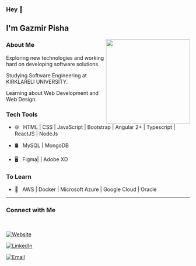 ### Hey 👋<h2> I'm Gazmir Pisha</h2>

<img align='right' src="https://media.giphy.com/media/iIGT8Y1rOYhBpdHh1C/giphy.gif" width="230">

<h3> About Me </h3>



Exploring new technologies and working hard on developing software solutions.

Studying Software Engineering at KIRKLARELI UNIVERSITY.

Learning about Web Development and Web Design.



<h3>Tech Tools</h3>




- 🌐 &nbsp; HTML | CSS | JavaScript | Bootstrap | Angular 2+ | Typescript | ReactJS | NodeJs



- 🛢 &nbsp; MySQL | MongoDB


- 🖥 &nbsp; Figma| | Adobe XD





<h3>To Learn</h3>

- 🔧 &nbsp; AWS | Docker | Microsoft Azure | Google Cloud | Oracle

<hr>


<h3>Connect with Me </h3>

<br>



<p align="center">

<a href="https://gazmirpisha12.github.io/" target="_blank"><img alt="Website" src="https://img.shields.io/badge/gazmirpisha-gazmir--pisha-green"></a>

<a href="https://linkedin.com/in/gazmir-pisha-a72a8415a"><img alt="LinkedIn" src="https://img.shields.io/badge/LinkedIn-Gazmir%20Pisha-blue?style=flat-square&logo=linkedin"></a>


<a href="mailto:gazmirpisha@gmail.com"><img alt="Email" src="https://img.shields.io/badge/Email-gazmirpisha@gmail.com-blue?style=flat-square&logo=gmail"></a>

</p>



